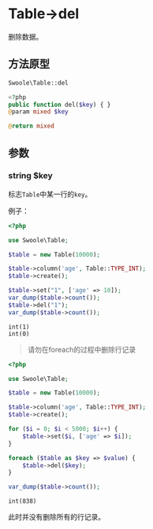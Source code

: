 # Table->del

删除数据。

## 方法原型

```php
Swoole\Table::del

<?php
public function del($key) { }
@param mixed $key

@return mixed
```

## 参数

### string $key

标志`Table`中某一行的`key`。

例子：

```php
<?php

use Swoole\Table;

$table = new Table(10000);

$table->column('age', Table::TYPE_INT);
$table->create();

$table->set("1", ['age' => 10]);
var_dump($table->count());
$table->del("1");
var_dump($table->count());
```

```shell
int(1)
int(0)
```

> 请勿在foreach的过程中删除行记录

```php
<?php

use Swoole\Table;

$table = new Table(10000);

$table->column('age', Table::TYPE_INT);
$table->create();

for ($i = 0; $i < 5000; $i++) {
    $table->set($i, ['age' => $i]);
}

foreach ($table as $key => $value) {
    $table->del($key);
}

var_dump($table->count());
```

```shell
int(838)
```

此时并没有删除所有的行记录。

